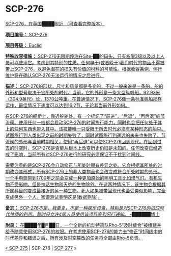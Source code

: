 # SCP-276
                        


<a shape='rect' href='/local--files/scp-276/scp276.jpg' target='_blank' />

SCP-276，在英国████附近
（可查看完整版本）



**项目编号：** SCP-276

**项目等级：** Euclid

**特殊收容措施：** SCP-276无限期停泊在Site-██的码头，只有权限3级以及以上人员可以使用它。考虑到其特别的性质，任何早于(或者晚于)我们时代的物品不得被带上SCP-276，以避免潜在的损失有价值的材料的可能性。根据收容条例，例行维护将在确认SCP-276无法运行的情况之后进行。

**描述：** SCP-276的形状，尺寸和质量都是多变的，不过一般来说是一条船，船的外形和型号取决于它所处的时代。当前，它的外形是一条大型纵帆船，92.93米（304.9英尺）长，1370公吨重。在普通情况下，SCP-276像一条标准帆船那样运作，最佳情况下速度可以达到16.2节，无论其当前外形如何。

在SCP-276的舰桥上，靠近舵轮处，有一个标记了“前进”，“后退”，“再后退”的节流阀。使用任何一档都会启动SCP-276的时间旅行能力，同时也会把任何处于其上的任何东西也带入其中。该技能唯一只受限于所去时代必须有某种形态的船只。试图旅行到人类出现之前的时期失败了，同时试图旅行到遥远的未来也失败了。节流阀的外形与当前时期相关，使用“再后退”可以使SCP-276回到现代。在回到过去的时空时，SCP-276是否能从根本上改变历史仍旧是未知的。任何改变已经造成了影响，当前所有对SCP-276进行的研究必须保证不干扰到时间线。

需要注意的是SCP-276会自动修正与所处时期有差异之处。它会根据其所处的时期改变其形式，所有SCP-276上的非人类物品也会改变成符合所处时期的外形。一个手电筒带到1700年之前会变成一种更加原始的照明工具比如煤气灯。有机生物不受影响，但是神话生物和灭绝的生物除外。在这两种情况下，该生物会根据其所属科目的变成最接近的另一种生物。死人如果被带回现代也会受类似影响，完全变成另外一个人。家谱测试表明这是[数据删除]。

**备忘：** *SCP-276不是，我重复，不是一种娱乐设备，特别是对SCP-276的适应时代性质的利用。暂时只允许4级人员使用该项目直到另行通知。* -██████博士

**附录：** 在████年█月██日，一个全新的机动特遣队Rho-5“及时缝合”被组建并给予随意使用SCP-276的权限。在考虑使用SCP-276的能力去“修正”时间线中的时代差异和错误之后，所有涉及时空篡改的任务将全部由Rho-5负责。



« [SCP-275](/scp-275) | SCP-276 | [SCP-277](/scp-277) »





                    